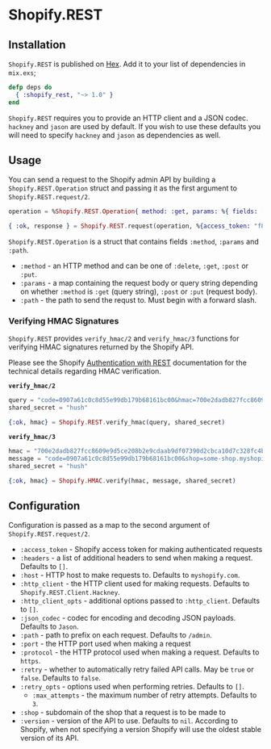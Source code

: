 # Shopify.REST

## Installation

`Shopify.REST` is published on [Hex](https://hex.pm/packages/shopify_REST).
Add it to your list of dependencies in `mix.exs`;

```elixir
defp deps do
  { :shopify_rest, "~> 1.0" }
end
```

`Shopify.REST` requires you to provide an HTTP client and a JSON codec.
`hackney` and `jason` are used by default. If you wish to use these defaults you
will need to specify `hackney` and `jason` as dependencies as well.

## Usage

You can send a request to the Shopify admin API by building a
`Shopify.REST.Operation` struct and passing it as the first argument to
`Shopify.REST.request/2`.

```elixir
operation = %Shopify.REST.Operation{ method: :get, params: %{ fields: ["name"] }, path: "/shop.json" }

{ :ok, response } = Shopify.REST.request(operation, %{access_token: "f85632530bf277ec9ac6f649fc327f17", shop: "some-shop"})
```

`Shopify.REST.Operation` is a struct that contains fields `:method`, `:params`
and `:path`.

* `:method` - an HTTP method and can be one of `:delete`, `:get`, `:post` or
  `:put`.
* `:params` - a map containing the request body or query string depending on
   whether `:method` is `:get` (query string), `:post` or `:put` (request body).
* `:path` - the path to send the requst to. Must begin with a forward slash.

### Verifying HMAC Signatures

`Shopify.REST` provides `verify_hmac/2` and `verify_hmac/3` functions for
verifying HMAC signatures returned by the Shopify API.

Please see the Shopify [Authentication with REST](https://shopify.dev/tutorials/authenticate-with-REST#verification)
documentation for the technical details regarding HMAC verification.

**`verify_hmac/2`**

```elixir
query = "code=0907a61c0c8d55e99db179b68161bc00&hmac=700e2dadb827fcc8609e9d5ce208b2e9cdaab9df07390d2cbca10d7c328fc4bf&shop=some-shop.myshopify.com&state=0.6784241404160823&timestamp=1337178173"
shared_secret = "hush"

{:ok, hmac} = Shopify.REST.verify_hmac(query, shared_secret)
```

**`verify_hmac/3`**

```elixir
hmac = "700e2dadb827fcc8609e9d5ce208b2e9cdaab9df07390d2cbca10d7c328fc4bf"
message = "code=0907a61c0c8d55e99db179b68161bc00&shop=some-shop.myshopify.com&timestamp=1337178173"
shared_secret = "hush"

{:ok, hmac} = Shopify.HMAC.verify(hmac, message, shared_secret)
```

## Configuration

Configuration is passed as a map to the second argument of
`Shopify.REST.request/2`.

* `:access_token` - Shopify access token for making authenticated requests
* `:headers` - a list of additional headers to send when making a request.
               Defaults to `[]`.
* `:host` - HTTP host to make requests to. Defaults to `myshopify.com`.
* `:http_client` - the HTTP client used for making requests. Defaults to
  `Shopify.REST.Client.Hackney`.
* `:http_client_opts` - additional options passed to `:http_client`. Defaults to
  `[]`.
* `:json_codec` - codec for encoding and decoding JSON payloads. Defaults to
  `Jason`.
* `:path` - path to prefix on each request. Defaults to `/admin`.
* `:port` - the HTTP port used when making a request
* `:protocol` - the HTTP protocol used when making a request. Defaults to
  `https`.
* `:retry` - whether to automatically retry failed API calls. May be `true` or
  `false`. Defaults to `false`.
* `:retry_opts` - options used when performing retries. Defaults to `[]`.
  * `:max_attempts` - the maximum number of retry attempts. Defaults to `3`.
* `:shop` - subdomain of the shop that a request is to be made to
* `:version` - version of the API to use. Defaults to `nil`. According to
  Shopify, when not specifying a version Shopify will use the oldest stable
  version of its API.
